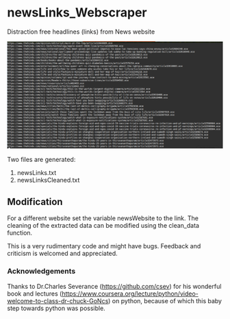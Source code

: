 # newsLinks_Webscraper
Distraction free headlines (links) from News website

![](output.png)

Two files are generated:
1. newsLinks.txt
2. newsLinksCleaned.txt

## Modification
For a different website set the variable newsWebsite to the link.
The cleaning of the extracted data can be modified using the clean_data function.

This is a very rudimentary code and might have bugs. Feedback and criticism is welcomed and appreciated. 

### Acknowledgements
Thanks to Dr.Charles Severance (https://github.com/csev) for his wonderful book and lectures (https://www.coursera.org/lecture/python/video-welcome-to-class-dr-chuck-GoNcs) on python, because of which this baby step towards python was possible.  
